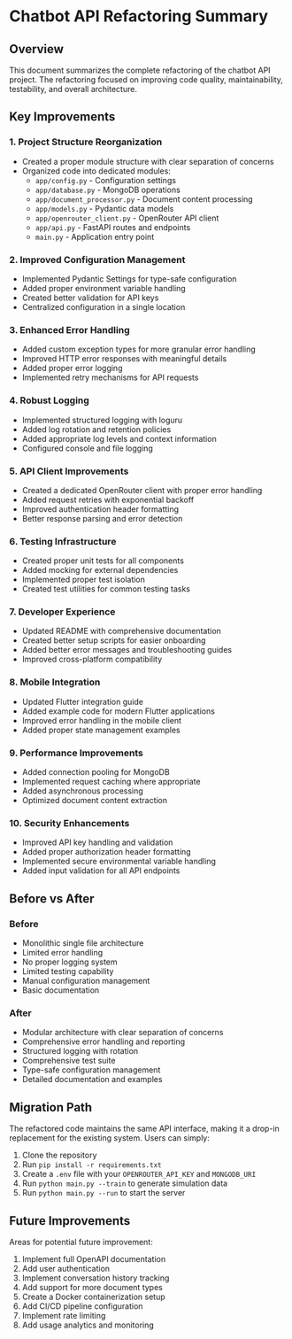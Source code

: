 # Chatbot API Refactoring Summary

## Overview

This document summarizes the complete refactoring of the chatbot API project. The refactoring focused on improving code quality, maintainability, testability, and overall architecture.

## Key Improvements

### 1. Project Structure Reorganization

- Created a proper module structure with clear separation of concerns
- Organized code into dedicated modules:
  - `app/config.py` - Configuration settings
  - `app/database.py` - MongoDB operations
  - `app/document_processor.py` - Document content processing
  - `app/models.py` - Pydantic data models
  - `app/openrouter_client.py` - OpenRouter API client
  - `app/api.py` - FastAPI routes and endpoints
  - `main.py` - Application entry point

### 2. Improved Configuration Management

- Implemented Pydantic Settings for type-safe configuration
- Added proper environment variable handling
- Created better validation for API keys
- Centralized configuration in a single location

### 3. Enhanced Error Handling

- Added custom exception types for more granular error handling
- Improved HTTP error responses with meaningful details
- Added proper error logging
- Implemented retry mechanisms for API requests

### 4. Robust Logging

- Implemented structured logging with loguru
- Added log rotation and retention policies
- Added appropriate log levels and context information
- Configured console and file logging

### 5. API Client Improvements

- Created a dedicated OpenRouter client with proper error handling
- Added request retries with exponential backoff
- Improved authentication header formatting
- Better response parsing and error detection

### 6. Testing Infrastructure

- Created proper unit tests for all components
- Added mocking for external dependencies
- Implemented proper test isolation
- Created test utilities for common testing tasks

### 7. Developer Experience

- Updated README with comprehensive documentation
- Created better setup scripts for easier onboarding
- Added better error messages and troubleshooting guides
- Improved cross-platform compatibility

### 8. Mobile Integration

- Updated Flutter integration guide
- Added example code for modern Flutter applications
- Improved error handling in the mobile client
- Added proper state management examples

### 9. Performance Improvements

- Added connection pooling for MongoDB
- Implemented request caching where appropriate
- Added asynchronous processing
- Optimized document content extraction

### 10. Security Enhancements

- Improved API key handling and validation
- Added proper authorization header formatting
- Implemented secure environmental variable handling
- Added input validation for all API endpoints

## Before vs After

### Before

- Monolithic single file architecture
- Limited error handling
- No proper logging system
- Limited testing capability
- Manual configuration management
- Basic documentation

### After

- Modular architecture with clear separation of concerns
- Comprehensive error handling and reporting
- Structured logging with rotation
- Comprehensive test suite
- Type-safe configuration management
- Detailed documentation and examples

## Migration Path

The refactored code maintains the same API interface, making it a drop-in replacement for the existing system. Users can simply:

1. Clone the repository
2. Run `pip install -r requirements.txt`
3. Create a `.env` file with your `OPENROUTER_API_KEY` and `MONGODB_URI`
4. Run `python main.py --train` to generate simulation data
5. Run `python main.py --run` to start the server

## Future Improvements

Areas for potential future improvement:

1. Implement full OpenAPI documentation
2. Add user authentication
3. Implement conversation history tracking
4. Add support for more document types
5. Create a Docker containerization setup
6. Add CI/CD pipeline configuration
7. Implement rate limiting
8. Add usage analytics and monitoring 